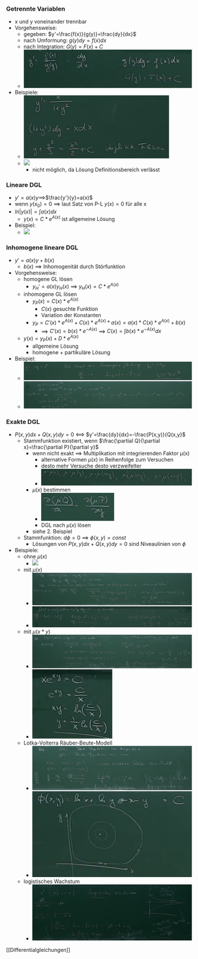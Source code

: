 ### Getrennte Variablen
+ x und y voneinander trennbar
+ Vorgehensweise:
	+ gegeben: $y'=\frac{f(x)}{g(y)}=\frac{dy}{dx}$
	+ nach Umformung: $g(y)dy=f(x)dx$
	+ nach Integration: $G(y)=F(x)+C$
	+ ![](Pasted%20image%2020220412173422.png)
+ Beispiele:
	+ ![](Pasted%20image%2020220412173917.png)
	+ ![](Pasted%20image%2020220412174224.png)
		+ nicht möglich, da Lösung Definitionsbereich verlässt

### Lineare DGL
+ $y'=a(x)y$==>$\frac{y'}{y}=a(x)$
+ wenn $y(x_0)=0$ ==> laut Satz von P-L $y(x)=0$ für alle x
+ $ln|y(x)|=\int a(x)dx$
	+ $y(x)=C*e^{A(x)}$ ist allgemeine Lösung
+ Beispiel:
	+ ![](Pasted%20image%2020220412175042.png)

### Inhomogene lineare DGL
+ $y'=a(x)y+b(x)$
	+ $b(x)$ ==> Inhomogenität durch Störfunktion
+ Vorgehensweise:
	+ homogene GL lösen
		+ $y_H'=a(x)y_H(x)$ ==> $y_H(x)=C*e^{A(x)}$
	+ inhomogene GL lösen
		+ $y_P(x)=C(x)*e^{A(x)}$
			+ $C(x)$ gesuchte Funktion
			+ Variation der Konstanten
		+ $y_P=C'(x)*e^{A(x)}+C(x)*e^{A(x)}*a(x)=a(x)*C(x)*e^{A(x)}+b(x)$
			+ ==> $C'(x)=b(x)*e^{-A(x)}$ ==> $C(x)=\int b(x)*e^{-A(x)}dx$
	+ $y(x)=y_P(x)+D*e^{A(x)}$
		+ allgemeine Lösung
		+ homogene + partikuläre Lösung
+ Beispiel:
	+ ![](Pasted%20image%2020220413090213.png)
	+ ![](Pasted%20image%2020220413090708.png)

### Exakte DGL
+ $P(x,y)dx+Q(x,y)dy=0$ <==> $y'=\frac{dy}{dx}=-\frac{P(x,y)}{Q(x,y}$
	+ Stammfunktion existiert, wenn $\frac{\partial Q}{\partial x}=\frac{\partial P}{\partial y}$
		+ wenn nicht exakt ==> Multiplikation mit integrierenden Faktor μ(x)
			+ alternative Formen $\mu(x)$ in Reihenfolge zum Versuchen
			+ desto mehr Versuche desto verzweifelter
			+ ![](Pasted%20image%2020220413092948.png)
		+ $\mu(x)$ bestimmen
			+ ![](Pasted%20image%2020220413092458.png)
			+ DGL nach $\mu(x)$ lösen
		+ siehe 2. Beispiel
	+ Stammfunktion: $d\phi=0$ ==> $\phi(x,y)=const$
		+ Lösungen von $P(x,y)dx+Q(x,y)dy=0$ sind Niveaulinien von $\phi$
+ Beispiele:
	+ ohne $\mu(x)$
		+ ![](Pasted%20image%2020220413091800.png)
	+ mit $\mu(x)$
		+ ![](Pasted%20image%2020220413092634.png)
		+ ![](Pasted%20image%2020220413092916.png)
	+ mit $\mu(x*y)$
		+ ![](Pasted%20image%2020220413093600.png)
		+ ![](Pasted%20image%2020220413093614.png)
	+ Lotka-Volterra Räuber-Beute-Modell
		+ ![](Pasted%20image%2020220413094158.png)
		+ ![](Pasted%20image%2020220413094541.png)
	+ logistisches Wachstum
		+ ![](Pasted%20image%2020220413094851.png)


[[Differentialgleichungen]]